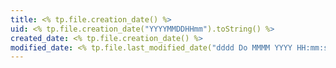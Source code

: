 ```yaml
---
title: <% tp.file.creation_date() %>
uid: <% tp.file.creation_date("YYYYMMDDHHmm").toString() %>
created_date: <% tp.file.creation_date() %>
modified_date: <% tp.file.last_modified_date("dddd Do MMMM YYYY HH:mm:ss") %>
---
```

